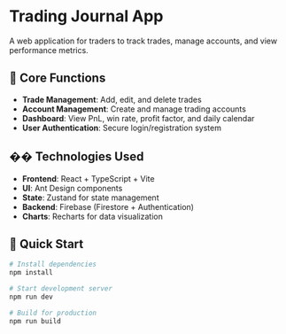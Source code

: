 # Trading Journal App

A web application for traders to track trades, manage accounts, and view performance metrics.

## 🎯 Core Functions

- **Trade Management**: Add, edit, and delete trades
- **Account Management**: Create and manage trading accounts
- **Dashboard**: View PnL, win rate, profit factor, and daily calendar
- **User Authentication**: Secure login/registration system

## ��️ Technologies Used

- **Frontend**: React + TypeScript + Vite
- **UI**: Ant Design components
- **State**: Zustand for state management
- **Backend**: Firebase (Firestore + Authentication)
- **Charts**: Recharts for data visualization

## 🚀 Quick Start

```bash
# Install dependencies
npm install

# Start development server
npm run dev

# Build for production
npm run build
```